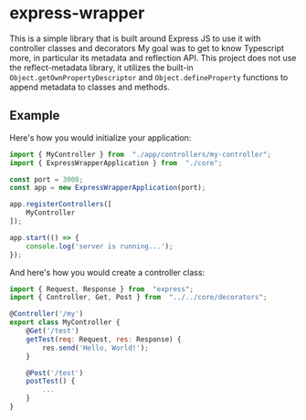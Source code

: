 # express-wrapper

This is a simple library that is built around Express JS to use it with controller classes and decorators
My goal was to get to know Typescript more, in particular its metadata and reflection API.
This project does not use the reflect-metadata library, it utilizes the built-in `Object.getOwnPropertyDescriptor` and `Object.defineProperty` functions to append metadata to classes and methods.

## Example
Here's how you would initialize your application:
```Javascript
import { MyController } from  "./app/controllers/my-controller";
import { ExpressWrapperApplication } from  "./core";

const port = 3000;
const app = new ExpressWrapperApplication(port);

app.registerControllers([
	MyController
]);

app.start(() => {
	console.log('server is running...');
});

```
And here's how you would create a controller class:
```Javascript
import { Request, Response } from  "express";
import { Controller, Get, Post } from  "../../core/decorators";

@Controller('/my')
export class MyController {
    @Get('/test')
    getTest(req: Request, res: Response) {
        res.send('Hello, World!');
    }

    @Post('/test')
    postTest() {
        ...
    }
}
```